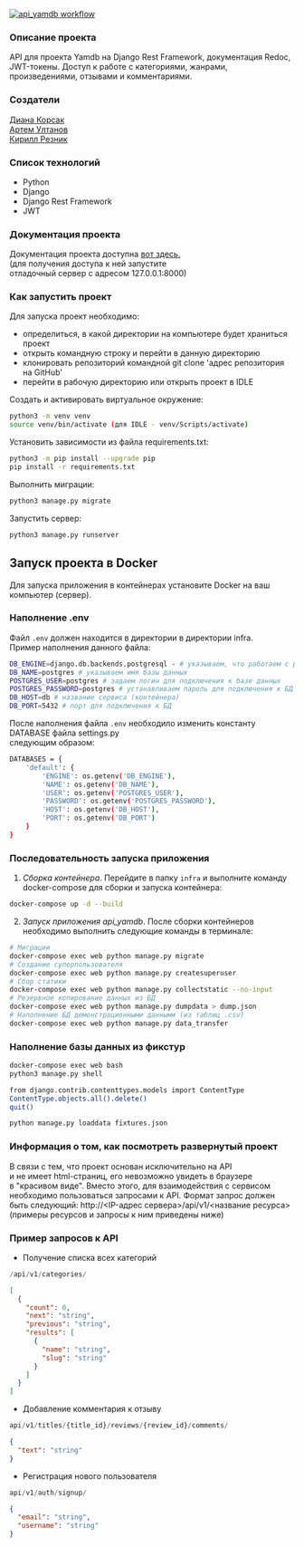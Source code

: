


[![api_yamdb workflow](https://github.com/Invictus-7/yamdb_final/actions/workflows/yamdb_workflow.yml/badge.svg)](https://github.com/Invictus-7/yamdb_final/actions/workflows/yamdb_workflow.yml)

### Описание проекта  

API для проекта Yamdb на Django Rest Framework, документация Redoc, JWT-токены.
Доступ к работе с категориями, жанрами, произведениями, отзывами и комментариями.  

### Создатели

[Диана Корсак](https://github.com/onemi) <br>
[Артем Ултанов](https://github.com/WayBro-54) <br>
[Кирилл Резник](https://github.com/Invictus-7) <br>

### Список технологий
- Python
- Django
- Django Rest Framework
- JWT


### Документация проекта

Документация проекта доступна [вот здесь.](http://127.0.0.1:8000/redoc/) <br>
(для получения доступа к ней запустите<br>
отладочный сервер с адресом 127.0.0.1:8000)


### Как запустить проект  

Для запуска проект необходимо:<br>
- определиться, в какой директории на компьютере будет храниться проект<br>
- открыть командную строку и перейти в данную директорию<br>
- клонировать репозиторий командной git clone 'адрес репозитория на GitHub'<br>
- перейти в рабочую директорию или открыть проект в IDLE<br>

Создать и активировать виртуальное окружение:

```bash
python3 -m venv venv
source venv/bin/activate (для IDLE - venv/Scripts/activate)
```
  
Установить зависимости из файла requirements.txt:

```bash
python3 -m pip install --upgrade pip
pip install -r requirements.txt
```
  
Выполнить миграции:

```bash
python3 manage.py migrate
```
  
Запустить сервер:

```bash
python3 manage.py runserver
```

## Запуск проекта в Docker
Для запуска приложения в контейнерах установите Docker на ваш компьютер (сервер). 

### Наполнение .env
Файл `.env` должен находится в директории в директории infra.<br>
Пример наполнения данного файла:<br>

```bash
DB_ENGINE=django.db.backends.postgresql - # указываем, что работаем с postgresql
DB_NAME=postgres # указываем имя базы данных
POSTGRES_USER=postgres # задаем логин для подключения к базе данных
POSTGRES_PASSWORD=postgres # устанавливаем пароль для подключения к БД (установите свой)
DB_HOST=db # название сервиса (контейнера)
DB_PORT=5432 # порт для подключения к БД
```
После наполнения файла `.env` необходило изменить константу DATABASE файла settings.py<br>
следующим образом:
```bash
DATABASES = {
    'default': {
        'ENGINE': os.getenv('DB_ENGINE'),
        'NAME': os.getenv('DB_NAME'),
        'USER': os.getenv('POSTGRES_USER'),
        'PASSWORD': os.getenv('POSTGRES_PASSWORD'),
        'HOST': os.getenv('DB_HOST'),
        'PORT': os.getenv('DB_PORT')
    }
}
```

### Последовательность запуска приложения
1. *Сборка контейнера*.
Перейдите в папку `infra` и выполните команду docker-compose для сборки и запуска контейнера:
```bash
docker-compose up -d --build
```
2. *Запуск приложения api_yamdb*.
После сборки контейнеров необходимо выполнить следующие команды в терминале:
```bash
# Миграции
docker-compose exec web python manage.py migrate
# Создание суперпользователя
docker-compose exec web python manage.py createsuperuser
# Сбор статики
docker-compose exec web python manage.py collectstatic --no-input
# Резервное копирование данных из БД
docker-compose exec web python manage.py dumpdata > dump.json
# Наполнение БД демонстрационными данными (из таблиц .csv)
docker-compose exec web python manage.py data_transfer
```
### Наполнение базы данных из фикстур
```bash
docker-compose exec web bash
python3 manage.py shell

from django.contrib.contenttypes.models import ContentType
ContentType.objects.all().delete()
quit()

python manage.py loaddata fixtures.json
```

### Информация о том, как посмотреть развернутый проект
В связи с тем, что проект основан исключительно на API<br>
и не имеет html-страниц, его невозможно увидеть в браузере<br>
в "красивом виде". Вместо этого, для взаимодействия с сервисом<br>
необходимо пользоваться запросами к API. Формат запрос должен <br>
быть следующий: http://<IP-адрес сервера>/api/v1/<название ресурса> <br>
(примеры ресурсов и запросы к ним приведены ниже)

### Пример запросов к API
- Получение списка всех категорий

```python
/api/v1/categories/
```

```json
[
  {
    "count": 0,
    "next": "string",
    "previous": "string",
    "results": [
      {
        "name": "string",
        "slug": "string"
      }
    ]
  }
]
```

- Добавление комментария к отзыву 

```python
api/v1/titles/{title_id}/reviews/{review_id}/comments/
```

```json
{
  "text": "string"
}
```

- Регистрация нового пользователя

```python
api/v1/auth/signup/
```

```json
{
  "email": "string",
  "username": "string"
}
```
